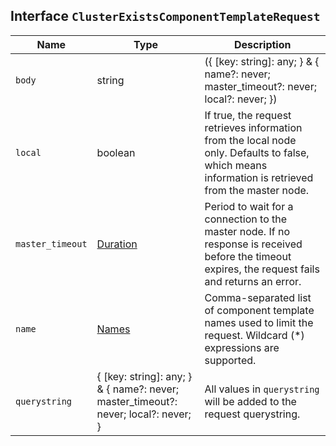 ## Interface `ClusterExistsComponentTemplateRequest`

| Name | Type | Description |
| - | - | - |
| `body` | string | ({ [key: string]: any; } & { name?: never; master_timeout?: never; local?: never; }) | All values in `body` will be added to the request body. |
| `local` | boolean | If true, the request retrieves information from the local node only. Defaults to false, which means information is retrieved from the master node. |
| `master_timeout` | [Duration](./Duration.md) | Period to wait for a connection to the master node. If no response is received before the timeout expires, the request fails and returns an error. |
| `name` | [Names](./Names.md) | Comma-separated list of component template names used to limit the request. Wildcard (*) expressions are supported. |
| `querystring` | { [key: string]: any; } & { name?: never; master_timeout?: never; local?: never; } | All values in `querystring` will be added to the request querystring. |
